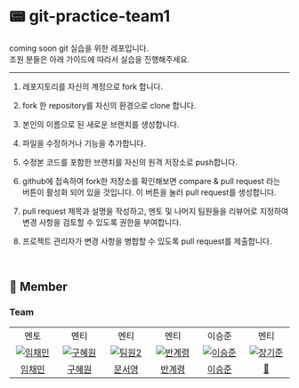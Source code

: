 # 📟 git-practice-team1

coming soon git 실습을 위한 레포입니다.<br>
조원 분들은 아래 가이드에 따라서 실습을 진행해주세요.

---

1. 레포지토리를 자신의 계정으로 fork 합니다.
2. fork 한 repository를 자신의 환경으로 clone 합니다.
3. 본인의 이름으로 된 새로운 브랜치를 생성합니다.

4. 파일을 수정하거나 기능을 추가합니다.
5. 수정본 코드를 포함한 브랜치를 자신의 원격 저장소로 push합니다.
6. github에 접속하여 fork한 저장소를 확인해보면 compare & pull request 라는 버튼이 활성화 되어 있을 것입니다. 이 버튼을 눌러 pull request를 생성합니다.
7. pull request 제목과 설명을 작성하고, 멘토 및 나머지 팀원들을 리뷰어로 지정하여 변경 사항을 검토할 수 있도록 권한을 부여합니다.
8. 프로젝트 관리자가 변경 사항을 병합할 수 있도록 pull request를 제출합니다.

<br>

## 🦕 Member

### Team

<table>
<tr>
<td align="center"> 멘토 </td>
<td align="center"> 멘티</td>
<td align="center"> 멘티</td>
<td align="center"> 멘티</td>
<td align="center"> 이승준</td>
<td align="center"> 멘티</td>

</tr>
  <tr>
    <td align="center" width="120px">
     <a href="https://github.com/Antraxmin" target="_blank">
        <img src="https://github.com/Antraxmin.png" alt="임채민" />
      </a>
    </td>
     <td align="center" width="120px">
      <a href="https://github.com/haewon1" target="_blank">
        <img src="https://github.com/haewon1.png" alt="구혜원" />
      </a>
    </td>
    <td align="center" width="120px">
      <a href="https://github.com" target="_blank">
        <img src="https://github.com/potato0730/-/assets/115160998/17f716dc-bf41-4ab8-99e3-4d407ed5691c" alt="팀원2" />
      </a>
    </td>
    <td align="center" width="120px">
      <a href="https://github.com/gyeryeongban" target="_blank">
        <img src="https://github.com/gyeryeongban.png" alt="반계령" />
      </a>
    </td>
     <td align="center" width="120px">
      <a href="https://github.com/conconcc" target="_blank">
       <img src="https://cdn.icon-icons.com/icons2/1379/PNG/512/folderblackgithub_93133.png" alt="이승준" />
      </a>
    </td>
       <td align="center" width="120px">
        <a href="https://github.com/SYTIANA" target="_blank">
        <img src="https://cdn.icon-icons.com/icons2/1379/PNG/512/folderblackgithub_93133.png" alt="장기준" />
      </a>
    </td>

  </tr>
  <tr>
    <td align="center">
      <a href="https://github.com/Antraxmin" target="_blank">
       임채민
      </a>
    </td>
     <td align="center">
      <a href="https://github.com/haewon1" target="_blank">
     구혜원
      </a>
    </td> 
     <td align="center">
      <a href="https://github.com" target="_blank">
      문서영
      </a>
       <td align="center">
      <a href="https://github.com/gyeryeongban" target="_blank">
       반계령
      </a>
    </td>
     <td align="center">
      <a href="https://github.com" target="_blank">
       이승준
      </a>
    </td>
    <td align="center">
      <a href="https://github.com/SYTIANA" target="_blank">
       🦕
      </a>
    </td>
  </tr>
</table>
